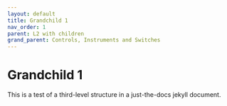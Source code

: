 ```yaml
---
layout: default
title: Grandchild 1
nav_order: 1
parent: L2 with children
grand_parent: Controls, Instruments and Switches
---
```


# Grandchild 1

This is a test of a third-level structure in a just-the-docs jekyll document.